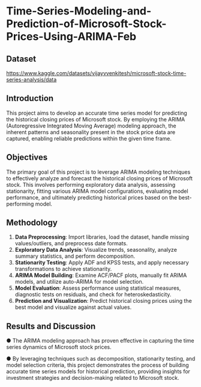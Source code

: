 # Time-Series-Modeling-and-Prediction-of-Microsoft-Stock-Prices-Using-ARIMA-Feb

## Dataset

https://www.kaggle.com/datasets/vijayvvenkitesh/microsoft-stock-time-series-analysis/data



## Introduction

This project aims to develop an accurate time series model for predicting the historical closing prices of Microsoft stock. By employing the ARIMA (Autoregressive Integrated Moving Average) modeling approach, the inherent patterns and seasonality present in the stock price data are captured, enabling reliable predictions within the given time frame.

## Objectives

The primary goal of this project is to leverage ARIMA modeling techniques to effectively analyze and forecast the historical closing prices of Microsoft stock. This involves performing exploratory data analysis, assessing stationarity, fitting various ARIMA model configurations, evaluating model performance, and ultimately predicting historical prices based on the best-performing model.

## Methodology

1. **Data Preprocessing**: Import libraries, load the dataset, handle missing values/outliers, and preprocess date formats.
2. **Exploratory Data Analysis**: Visualize trends, seasonality, analyze summary statistics, and perform decomposition.
3. **Stationarity Testing**: Apply ADF and KPSS tests, and apply necessary transformations to achieve stationarity.
4. **ARIMA Model Building**: Examine ACF/PACF plots, manually fit ARIMA models, and utilize auto-ARIMA for model selection.
5. **Model Evaluation**: Assess performance using statistical measures, diagnostic tests on residuals, and check for heteroskedasticity.
6. **Prediction and Visualization**: Predict historical closing prices using the best model and visualize against actual values.

## Results and Discussion

●	The ARIMA modeling approach has proven effective in capturing the time series dynamics of Microsoft stock prices.

●	By leveraging techniques such as decomposition, stationarity testing, and model selection criteria, this project demonstrates the process of building accurate time series models for historical prediction, providing insights for investment strategies and decision-making related to Microsoft stock.
